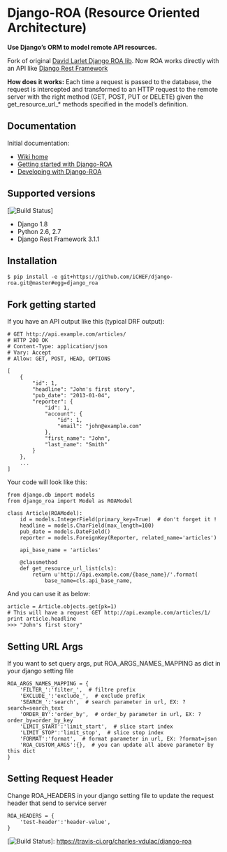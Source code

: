 Django-ROA (Resource Oriented Architecture)
===========================================

**Use Django’s ORM to model remote API resources.**

Fork of original [David Larlet Django ROA lib]. Now ROA works directly
with an API like [Django Rest Framework]

**How does it works:** Each time a request is passed to the database,
the request is intercepted and transformed to an HTTP request to the
remote server with the right method (GET, POST, PUT or DELETE) given the
get\_resource\_url\_\* methods specified in the model’s definition.

Documentation
-------------

Initial documentation:

-   [Wiki home]
-   [Getting started with Django-ROA]
-   [Developing with Django-ROA]

Supported versions
------------------

[![Build Status]]

-   Django 1.8
-   Python 2.6, 2.7
-   Django Rest Framework 3.1.1

Installation
------------

``` {.sourceCode .bash}
$ pip install -e git+https://github.com/iCHEF/django-roa.git@master#egg=django_roa
```

Fork getting started
--------------------

If you have an API output like this (typical DRF output):

``` {.sourceCode .python}
# GET http://api.example.com/articles/
# HTTP 200 OK
# Content-Type: application/json
# Vary: Accept
# Allow: GET, POST, HEAD, OPTIONS

[
    {
        "id": 1,
        "headline": "John's first story",
        "pub_date": "2013-01-04",
        "reporter": {
            "id": 1,
            "account": {
                "id": 1,
                "email": "john@example.com"
            },
            "first_name": "John",
            "last_name": "Smith"
        }
    },
    ...
]
```

Your code will look like this:

``` {.sourceCode .python}
from django.db import models
from django_roa import Model as ROAModel

class Article(ROAModel):
    id = models.IntegerField(primary_key=True)  # don't forget it !
    headline = models.CharField(max_length=100)
    pub_date = models.DateField()
    reporter = models.ForeignKey(Reporter, related_name='articles')

    api_base_name = 'articles'

    @classmethod
    def get_resource_url_list(cls):
        return u'http://api.example.com/{base_name}/'.format(
            base_name=cls.api_base_name,
```

And you can use it as below:

``` {.sourceCode .python}
article = Article.objects.get(pk=1)
# This will have a request GET http://api.example.com/articles/1/
print article.headline
>>> "John's first story"

```

Setting URL Args
--------------------
If you want to set query args, put ROA_ARGS_NAMES_MAPPING as dict in your django setting file 
```
ROA_ARGS_NAMES_MAPPING = {
    'FILTER_':'filter_',  # filtre prefix
    'EXCLUDE_':'exclude_',  # exclude prefix
    'SEARCH_':'search',  # search parameter in url, EX: ?search=search_text
    'ORDER_BY':'order_by',  # order_by parameter in url, EX: ?order_by=order_by_key
    'LIMIT_START':'limit_start',  # slice start index
    'LIMIT_STOP':'limit_stop',  # slice stop index
    'FORMAT':'format',  # format parameter in url, EX: ?format=json
    'ROA_CUSTOM_ARGS':{},  # you can update all above parameter by this dict
}
```

Setting Request Header
--------------------
Change ROA_HEADERS in your django setting file to update the request header that send to service server
```
ROA_HEADERS = {
    'test-header':'header-value',
}
```


  [David Larlet Django ROA lib]: http://code.larlet.fr/django-roa/src
  [Django Rest Framework]: http://www.django-rest-framework.org/
  [Wiki home]: http://code.larlet.fr/django-roa/wiki/Home
  [Getting started with Django-ROA]: http://code.larlet.fr/django-roa/wiki/GettingStarted#!getting-started-with-django-roa
  [Developing with Django-ROA]: http://code.larlet.fr/django-roa/wiki/Development#!developing-with-django-roa
  [Build Status]: https://travis-ci.org/charles-vdulac/django-roa.png?branch=master
  [![Build Status]]: https://travis-ci.org/charles-vdulac/django-roa